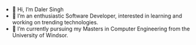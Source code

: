 - 👋 Hi, I’m Daler Singh
- 👀 I’m an enthusiastic Software Developer, interested in learning and working on trending technologies.
- 🌱 I’m currently pursuing my Masters in Computer Engineering from the University of Windsor.
<!-- - 💞️ I’m looking to collaborate on ... -->
<!-- - 📫 How to reach me .. -->

<!---
DalerSingh1998/DalerSingh1998 is a ✨ special ✨ repository because its `README.md` (this file) appears on your GitHub profile.
You can click the Preview link to take a look at your changes.
--->
